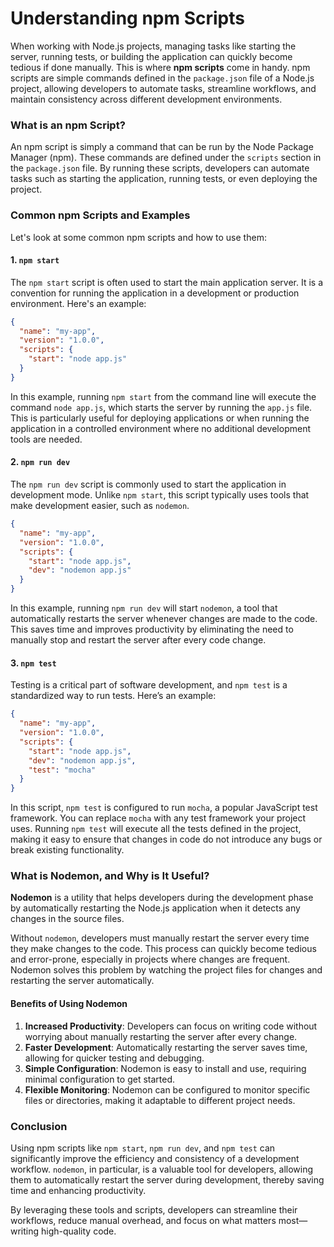 # Understanding npm Scripts

When working with Node.js projects, managing tasks like starting the server, running tests, or building the application can quickly become tedious if done manually. This is where **npm scripts** come in handy. npm scripts are simple commands defined in the `package.json` file of a Node.js project, allowing developers to automate tasks, streamline workflows, and maintain consistency across different development environments.

### What is an npm Script?

An npm script is simply a command that can be run by the Node Package Manager (npm). These commands are defined under the `scripts` section in the `package.json` file. By running these scripts, developers can automate tasks such as starting the application, running tests, or even deploying the project.

### Common npm Scripts and Examples

Let's look at some common npm scripts and how to use them:

#### 1. `npm start`

The `npm start` script is often used to start the main application server. It is a convention for running the application in a development or production environment. Here's an example:

```json
{
  "name": "my-app",
  "version": "1.0.0",
  "scripts": {
    "start": "node app.js"
  }
}
```

In this example, running `npm start` from the command line will execute the command `node app.js`, which starts the server by running the `app.js` file. This is particularly useful for deploying applications or when running the application in a controlled environment where no additional development tools are needed.

#### 2. `npm run dev`

The `npm run dev` script is commonly used to start the application in development mode. Unlike `npm start`, this script typically uses tools that make development easier, such as `nodemon`.

```json
{
  "name": "my-app",
  "version": "1.0.0",
  "scripts": {
    "start": "node app.js",
    "dev": "nodemon app.js"
  }
}
```

In this example, running `npm run dev` will start `nodemon`, a tool that automatically restarts the server whenever changes are made to the code. This saves time and improves productivity by eliminating the need to manually stop and restart the server after every code change.

#### 3. `npm test`

Testing is a critical part of software development, and `npm test` is a standardized way to run tests. Here’s an example:

```json
{
  "name": "my-app",
  "version": "1.0.0",
  "scripts": {
    "start": "node app.js",
    "dev": "nodemon app.js",
    "test": "mocha"
  }
}
```

In this script, `npm test` is configured to run `mocha`, a popular JavaScript test framework. You can replace `mocha` with any test framework your project uses. Running `npm test` will execute all the tests defined in the project, making it easy to ensure that changes in code do not introduce any bugs or break existing functionality.

### What is Nodemon, and Why is It Useful?

**Nodemon** is a utility that helps developers during the development phase by automatically restarting the Node.js application when it detects any changes in the source files. 

Without `nodemon`, developers must manually restart the server every time they make changes to the code. This process can quickly become tedious and error-prone, especially in projects where changes are frequent. Nodemon solves this problem by watching the project files for changes and restarting the server automatically.

#### Benefits of Using Nodemon

1. **Increased Productivity**: Developers can focus on writing code without worrying about manually restarting the server after every change.
2. **Faster Development**: Automatically restarting the server saves time, allowing for quicker testing and debugging.
3. **Simple Configuration**: Nodemon is easy to install and use, requiring minimal configuration to get started.
4. **Flexible Monitoring**: Nodemon can be configured to monitor specific files or directories, making it adaptable to different project needs.

### Conclusion

Using npm scripts like `npm start`, `npm run dev`, and `npm test` can significantly improve the efficiency and consistency of a development workflow. `nodemon`, in particular, is a valuable tool for developers, allowing them to automatically restart the server during development, thereby saving time and enhancing productivity.

By leveraging these tools and scripts, developers can streamline their workflows, reduce manual overhead, and focus on what matters most—writing high-quality code.